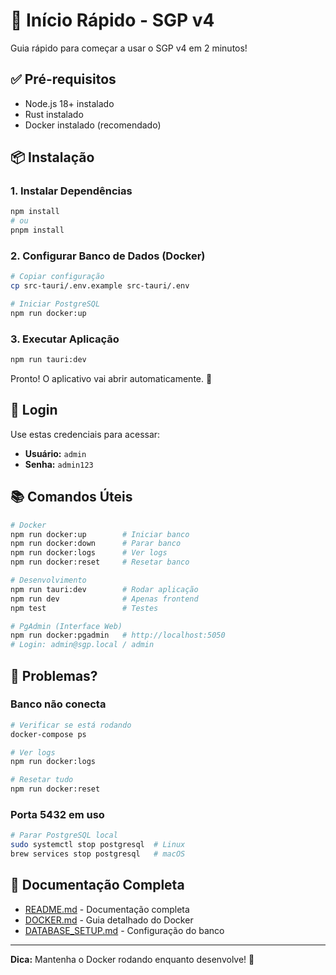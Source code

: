 # 🚀 Início Rápido - SGP v4

Guia rápido para começar a usar o SGP v4 em 2 minutos!

## ✅ Pré-requisitos

- Node.js 18+ instalado
- Rust instalado
- Docker instalado (recomendado)

## 📦 Instalação

### 1. Instalar Dependências

```bash
npm install
# ou
pnpm install
```

### 2. Configurar Banco de Dados (Docker)

```bash
# Copiar configuração
cp src-tauri/.env.example src-tauri/.env

# Iniciar PostgreSQL
npm run docker:up
```

### 3. Executar Aplicação

```bash
npm run tauri:dev
```

Pronto! O aplicativo vai abrir automaticamente. 🎉

## 🔐 Login

Use estas credenciais para acessar:

- **Usuário:** `admin`
- **Senha:** `admin123`

## 📚 Comandos Úteis

```bash
# Docker
npm run docker:up        # Iniciar banco
npm run docker:down      # Parar banco
npm run docker:logs      # Ver logs
npm run docker:reset     # Resetar banco

# Desenvolvimento
npm run tauri:dev        # Rodar aplicação
npm run dev              # Apenas frontend
npm test                 # Testes

# PgAdmin (Interface Web)
npm run docker:pgadmin   # http://localhost:5050
# Login: admin@sgp.local / admin
```

## 🐛 Problemas?

### Banco não conecta
```bash
# Verificar se está rodando
docker-compose ps

# Ver logs
npm run docker:logs

# Resetar tudo
npm run docker:reset
```

### Porta 5432 em uso
```bash
# Parar PostgreSQL local
sudo systemctl stop postgresql  # Linux
brew services stop postgresql   # macOS
```

## 📖 Documentação Completa

- [README.md](README.md) - Documentação completa
- [DOCKER.md](DOCKER.md) - Guia detalhado do Docker
- [DATABASE_SETUP.md](DATABASE_SETUP.md) - Configuração do banco

---

**Dica:** Mantenha o Docker rodando enquanto desenvolve! 🐳

